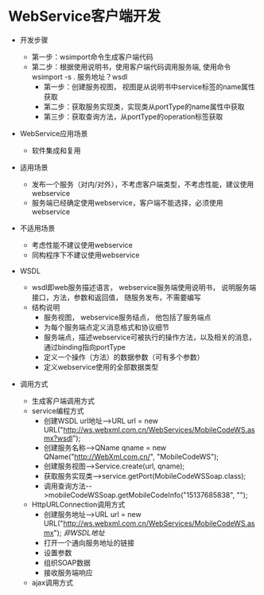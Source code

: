 # WebService客户端开发
* 开发步骤
    * 第一步：wsimport命令生成客户端代码
    * 第二步：根据使用说明书，使用客户端代码调用服务端, 使用命令wsimport -s . 服务地址？wsdl
        * 第一步：创建服务视图， 视图是从说明书中service标签的name属性获取
        * 第二步：获取服务实现类，实现类从portType的name属性中获取
        * 第三步：获取查询方法，从portType的operation标签获取
    
* WebService应用场景
    * 软件集成和复用
    
* 适用场景
    * 发布一个服务（对内/对外），不考虑客户端类型，不考虑性能，建议使用webservice
    * 服务端已经确定使用webservice，客户端不能选择，必须使用webservice
* 不适用场景
    * 考虑性能不建议使用webservice
    * 同构程序下不建议使用webservice
    
* WSDL
    * wsdl即web服务描述语言， webservice服务端使用说明书， 说明服务端接口，方法，参数和返回值， 随服务发布，不需要编写
    * 结构说明
        * <service> 服务视图， webservice服务结点， 他包括了服务端点
        * <binding> 为每个服务端点定义消息格式和协议细节
        * <portType> 服务端点，描述webservice可被执行的操作方法，以及相关的消息，通过binding指向portType
        * <message>定义一个操作（方法）的数据参数（可有多个参数）
        * <types> 定义webservice使用的全部数据类型
* 调用方式
    * 生成客户端调用方式
    * service编程方式
        * 创建WSDL url地址-->URL url = new URL("http://ws.webxml.com.cn/WebServices/MobileCodeWS.asmx?wsdl");
        * 创建服务名称-->QName qname = new QName("http://WebXml.com.cn/", "MobileCodeWS");
        * 创建服务视图-->Service.create(url, qname);
        * 获取服务实现类-->service.getPort(MobileCodeWSSoap.class);
        * 调用查询方法-->mobileCodeWSSoap.getMobileCodeInfo("15137685838", "");
    * HttpURLConnection调用方式
        * 创建服务地址-->URL url = new URL("http://ws.webxml.com.cn/WebServices/MobileCodeWS.asmx"); *非WSDL地址*
        * 打开一个通向服务地址的链接
        * 设置参数
        * 组织SOAP数据
        * 接收服务端响应
    * ajax调用方式
